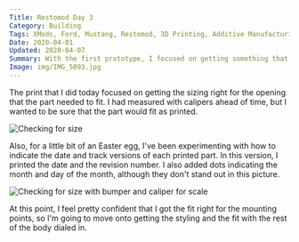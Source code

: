 ```yaml
---
Title: Restomod Day 3
Category: Building
Tags: XMods, Ford, Mustang, Restomod, 3D Printing, Additive Manufacturing, Rapid Prototyping
Date: 2020-04-01
Updated: 2020-04-07
Summary: With the first prototype, I focused on getting something that would fit the 3 mounting points on the standard body.
Image: img/IMG_5093.jpg
---
```


The print that I did today focused on getting the sizing right for the opening
that the part needed to fit. I had measured with calipers ahead of time, but I
wanted to be sure that the part would fit as printed.

![Checking for size]({attach}/img/IMG_5090.jpg)

Also, for a little bit of an Easter egg, I've been experimenting with how to
indicate the date and track versions of each printed part. In this version, I
printed the date and the revision number. I also added dots indicating the month
and day of the month, although they don't stand out in this picture.

![Checking for size with bumper and caliper for scale]({attach}/img/IMG_5093.jpg)

At this point, I feel pretty confident that I got the fit right for the
mounting points, so I'm going to move onto getting the styling and the fit with
the rest of the body dialed in.

